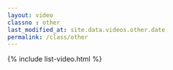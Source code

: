 ```yaml
---
layout: video
classno : other
last_modified_at: site.data.videos.other.date
permalink: /class/other
---
```


{% include list-video.html %}
